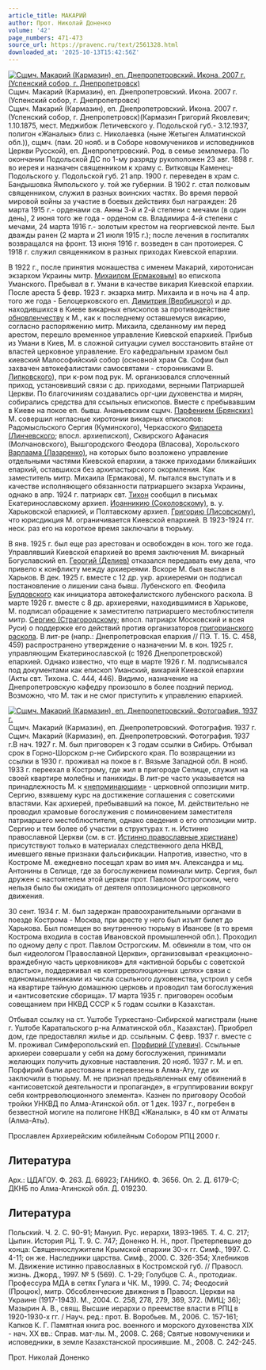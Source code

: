 ```yaml
---
article_title: МАКАРИЙ
author: Прот. Николай Доненко
volume: '42'
page_numbers: 471-473
source_url: https://pravenc.ru/text/2561328.html
downloaded_at: '2025-10-13T15:42:56Z'
---
```


[![Сщмч. Макарий (Кармазин), еп. Днепропетровский. Икона. 2007 г. (Успенский собор, г. Днепропетровск)](https://pravenc.ru/data/2020/06/21/1236347135/i200.jpg "Кликните для увеличения картинки")](https://pravenc.ru/data/2020/06/21/1236347135/i400.jpg)Сщмч. Макарий (Кармазин), еп. Днепропетровский. Икона. 2007 г. (Успенский собор, г. Днепропетровск)  
Сщмч. Макарий (Кармазин), еп. Днепропетровский. Икона. 2007 г. (Успенский собор, г. Днепропетровск)(Кармазин Григорий Яковлевич; 1.10.1875, мест. Меджибож Летичевского у. Подольской губ.- 3.12.1937, полигон «Жаналык» близ с. Николаевка (ныне Жетыген Алматинской обл.)), сщмч. (пам. 20 нояб. и в Соборе новомучеников и исповедников Церкви Русской), еп. Днепропетровский. Род. в семье землемера. По окончании Подольской ДС по 1-му разряду рукоположен 23 авг. 1898 г. во иерея и назначен священником к храму с. Витковцы Каменец-Подольского у. Подольской губ. 21 апр. 1900 г. переведен в храм с. Бандышовка Ямпольского у. той же губернии. В 1902 г. стал полковым священником, служил в разных воинских частях. Во время первой мировой войны за участие в боевых действиях был награжден: 26 марта 1915 г.- орденами св. Анны 3-й и 2-й степени с мечами (в один день), 2 июня того же года - орденом св. Владимира 4-й степени с мечами, 24 марта 1916 г.- золотым крестом на георгиевской ленте. Был дважды ранен (2 марта и 21 июля 1915 г.); после лечения в госпиталях возвращался на фронт. 13 июня 1916 г. возведен в сан протоиерея. С 1918 г. служил священником в разных приходах Киевской епархии.

В 1922 г., после принятия монашества с именем Макарий, хиротонисан экзархом Украины митр. [Михаилом (Ермаковым)](<https://pravenc.ru/text/Михаилом (Ермаковым).html>) во епископа Уманского. Пребывал в г. Умани в качестве викария Киевской епархии. После ареста 5 февр. 1923 г. экзарха митр. Михаила и в ночь на 4 апр. того же года - Белоцерковского еп. [Димитрия (Вербицкого)](<https://pravenc.ru/text/Димитрия (Вербицкого).html>) и др. находившихся в Киеве викарных епископов за противодействие [обновленчеству](https://pravenc.ru/text/обновленчество.html) к М., как к последнему оставшемуся викарию, согласно распоряжению митр. Михаила, сделанному им перед арестом, перешло временное управление Киевской епархией. Прибыв из Умани в Киев, М. в сложной ситуации сумел восстановить втайне от властей церковное управление. Его кафедральным храмом был киевский Малософийский собор (основной храм Св. Софии был захвачен автокефалистами самосвятами - сторонниками В. [Липковского](https://pravenc.ru/text/Липковский.html)), при к-ром под рук. М. организовался сплоченный приход, установивший связи с др. приходами, верными Патриаршей Церкви. По благочиниям создавались орг-ции духовенства и мирян, собирались средства для ссыльных епископов. Вместе с пребывавшим в Киеве на покое еп. бывш. Ананьевским сщмч. [Парфением (Брянских)](<https://pravenc.ru/text/Парфением (Брянских).html>) М. совершил негласные хиротонии викарных епископов: Радомысльского Сергия (Куминского), Черкасского [Филарета (Линчевского](<https://pravenc.ru/text/Филарета (Линчевского.html>); впосл. архиепископ), Сквирского Афанасия (Молчановского), Вышгородского Феодора (Власова), Хорольского [Варлаама (Лазаренко)](<https://pravenc.ru/text/Варлаама (Лазаренко).html>), на которых было возложено управление отдельными частями Киевской епархии, а также приходами ближайших епархий, оставшихся без архипастырского окормления. Как заместитель митр. Михаила (Ермакова), М. пытался выступать и в качестве исполняющего обязанности патриаршего экзарха Украины, однако в апр. 1924 г. патриарх свт. [Тихон](https://pravenc.ru/text/Тихон.html) сообщил в письмах Екатеринославскому архиеп. [Иоанникию (Соколовскому)](<https://pravenc.ru/text/Иоанникию (Соколовскому).html>), в. у. Харьковской епархией, и Полтавскому архиеп. [Григорию (Лисовскому)](<https://pravenc.ru/text/Григорию (Лисовскому).html>), что юрисдикция М. ограничивается Киевской епархией. В 1923-1924 гг. неск. раз его на короткое время заключали в тюрьму.

В янв. 1925 г. был еще раз арестован и освобожден в кон. того же года. Управлявший Киевской епархией во время заключения М. викарный Богуславский еп. [Георгий (Делиев)](<https://pravenc.ru/text/Георгий (Делиев).html>) отказался передавать ему дела, что привело к конфликту между архиереями. Вскоре М. был выслан в Харьков. В дек. 1925 г. вместе с 12 др. укр. архиереями он подписал постановление о лишении сана бывш. Лубенского еп. Феофила [Булдовского](https://pravenc.ru/text/Булдовского.html) как инициатора автокефалистского лубенского раскола. В марте 1926 г. вместе с 8 др. архиереями, находившимися в Харькове, М. подписал обращение к заместителю патриаршего местоблюстителя митр. [Сергию (Страгородскому](<https://pravenc.ru/text/Сергию (Страгородскому.html>); впосл. патриарх Московский и всея Руси) о поддержке его действий против организаторов [григорианского раскола](<https://pravenc.ru/text/григорианский раскол.html>). В лит-ре (напр.: Днепропетровская епархия // ПЭ. Т. 15. С. 458, 459) распространено утверждение о назначении М. в кон. 1925 г. управляющим Екатеринославской (с 1926 Днепропетровской) епархией. Однако известно, что еще в марте 1926 г. М. подписывался под документами как епископ Уманский, викарий Киевской епархии (Акты свт. Тихона. С. 444, 446). Видимо, назначение на Днепропетровскую кафедру произошло в более поздний период. Возможно, что М. так и не смог приступить к управлению епархией.

[![Сщмч. Макарий (Кармазин), еп. Днепропетровский. Фотография. 1937 г.](https://pravenc.ru/data/2020/06/21/1236347824/i200.jpg "Кликните для увеличения картинки")](https://pravenc.ru/data/2020/06/21/1236347824/i400.jpg)Сщмч. Макарий (Кармазин), еп. Днепропетровский. Фотография. 1937 г.  
Сщмч. Макарий (Кармазин), еп. Днепропетровский. Фотография. 1937 г.В нач. 1927 г. М. был приговорен к 3 годам ссылки в Сибирь. Отбывал срок в Горно-Шорском р-не Сибирского края. По возвращении из ссылки в 1930 г. проживал на покое в г. Вязьме Западной обл. В нояб. 1933 г. переехал в Кострому, где жил в пригороде Селище, служил на своей квартире молебны и панихиды. В лит-ре часто указывается на принадлежность М. к [«непоминающим»](<https://pravenc.ru/text/ непоминающим .html>) - церковной оппозиции митр. Сергию, взявшему курс на достижение соглашения с советскими властями. Как архиерей, пребывавший на покое, М. действительно не проводил храмовые богослужения с поминовением заместителя патриаршего местоблюстителя, однако сведения о его оппозиции митр. Сергию и тем более об участии в структурах т. н. Истинно православной Церкви (см. в ст. [Истинно православные христиане](<https://pravenc.ru/text/Истинно православные христиане.html>)) присутствуют только в материалах следственного дела НКВД, имевшего явные признаки фальсификации. Напротив, известно, что в Костроме М. ежедневно посещал храм во имя мч. Александра и мц. Антонины в Селище, где за богослужением поминали митр. Сергия, был дружен с настоятелем этой церкви прот. Павлом Острогским, чего нельзя было бы ожидать от деятеля оппозиционного церковного движения.

30 сент. 1934 г. М. был задержан правоохранительными органами в поезде Кострома - Москва, при аресте у него был изъят билет до Харькова. Был помещен во внутреннюю тюрьму в Иванове (в то время Кострома входила в состав Ивановской промышленной обл.). Проходил по одному делу с прот. Павлом Острогским. М. обвиняли в том, что он был «идеологом Православной Церкви», организовывал «реакционно-враждебную часть церковников» для «активной борьбы с советской властью», поддерживал «в контрреволюционных целях» связи с единомышленниками из числа ссыльного духовенства, устроил у себя на квартире тайную домашнюю церковь и проводил там богослужения и «антисоветские сборища». 17 марта 1935 г. приговорен особым совещанием при НКВД СССР к 5 годам ссылки в Казахстан.

Отбывал ссылку на ст. Уштобе Туркестано-Сибирской магистрали (ныне г. Уштобе Каратальского р-на Алматинской обл., Казахстан). Приобрел дом, где предоставлял жилье и др. ссыльным. С февр. 1937 г. вместе с М. проживал Симферопольский еп. [Порфирий (Гулевич)](<https://pravenc.ru/text/Порфирий (Гулевич).html>). Ссыльные архиереи совершали у себя на дому богослужения, принимали желающих получить духовные наставления. 20 нояб. 1937 г. М. и еп. Порфирий были арестованы и перевезены в Алма-Ату, где их заключили в тюрьму. М. не признал предъявленных ему обвинений в «антисоветской деятельности и пропаганде», в «группировании вокруг себя контрреволюционного элемента». Казнен по приговору Особой тройки УНКВД по Алма-Атинской обл. от 1 дек. 1937 г., погребен в безвестной могиле на полигоне НКВД «Жаналык», в 40 км от Алматы (Алма-Аты).

Прославлен Архиерейским юбилейным Собором РПЦ 2000 г.

## Литература

Арх.: ЦДАГОУ. Ф. 263. Д. 66923; ГАНИКО. Ф. 3656. Оп. 2. Д. 6179-С; ДКНБ по Алма-Атинской обл. Д. 019230.

## Литература

Польский. Ч. 2. С. 90-91; Мануил. Рус. иерархи, 1893-1965. Т. 4. С. 217; Цыпин. История РЦ. Т. 9. С. 747; Доненко Н. Н., прот. Претерпевшие до конца: Священнослужители Крымской епархии 30-х гг. Симф., 1997. С. 4-11; он же. Наследники царства. Симф., 2000. С. 326-354; Хлебников М. Движение истинно православных в Костромской губ. // Правосл. жизнь. Джорд., 1997. № 5 (569). С. 1-29; Голубцов С. А., протодиак. Профессура МДА в сетях Гулага и ЧК. М., 1999. С. 74; Феодосий (Процюк), митр. Обсобленческие движения в Правосл. Церкви на Украине (1917-1943). М., 2004. С. 258, 278, 279, 369, 372. (МИЦ; 36); Мазырин А. В., свящ. Высшие иерархи о преемстве власти в РПЦ в 1920-1930-х гг. / Науч. ред.: прот. В. Воробьев. М., 2006. С. 157-161; Капков К. Г. Памятная книга рос. военного и морского духовенства XIX - нач. XX вв.: Справ. мат-лы. М., 2008. С. 268; Святые новомученики и исповедники, в земле Казахстанской просиявшие. М., 2008. С. 242-245.

Прот. Николай Доненко
